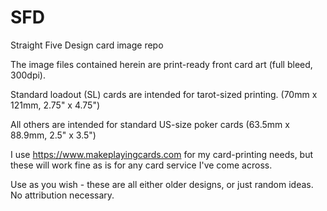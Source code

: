 # SFD
Straight Five Design card image repo

The image files contained herein are print-ready front card art (full bleed, 300dpi).

Standard loadout (SL) cards are intended for tarot-sized printing. (70mm x 121mm, 2.75" x 4.75")

All others are intended for standard US-size poker cards (63.5mm x 88.9mm, 2.5" x 3.5")

I use https://www.makeplayingcards.com for my card-printing needs, but these will work fine as is for
any card service I've come across.

Use as you wish - these are all either older designs, or just random ideas. No attribution necessary.
